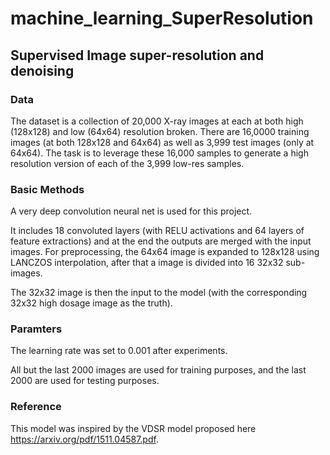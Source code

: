 # machine_learning_SuperResolution
## Supervised Image super-resolution and denoising

### Data
The dataset is a collection of 20,000 X-ray images at each at both high (128x128) and low (64x64) resolution broken. There are 16,0000 training images (at both 128x128 and 64x64) as well as 3,999 test images (only at 64x64). The task is to leverage these 16,000 samples to generate a high resolution version of each of the 3,999 low-res samples.

### Basic Methods
A very deep convolution neural net is used for this project.

It includes 18 convoluted layers (with RELU activations and 64 layers of feature extractions) and at the end the outputs are merged with the input images. For preprocessing, the 64x64 image is expanded to 128x128 using LANCZOS interpolation, after that a image is divided into 16 32x32 sub-images.

The 32x32 image is then the input to the model (with the corresponding 32x32 high dosage image as the truth).

### Paramters
The learning rate was set to 0.001 after experiments. 

All but the last 2000 images are used for training purposes, and the last 2000 are used for testing purposes.

### Reference
This model was inspired by the VDSR model proposed here https://arxiv.org/pdf/1511.04587.pdf.
